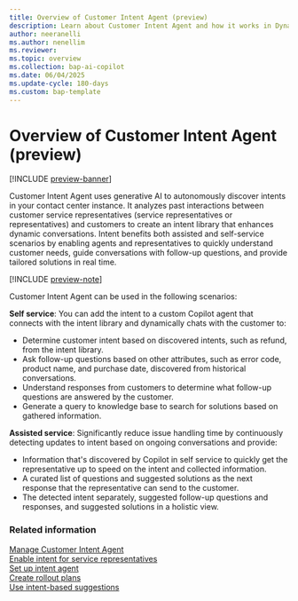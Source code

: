 ```yaml
---
title: Overview of Customer Intent Agent (preview)
description: Learn about Customer Intent Agent and how it works in Dynamics 365 Contact Center and Dynamics 365 Customer Service.
author: neeranelli
ms.author: nenellim
ms.reviewer: 
ms.topic: overview
ms.collection: bap-ai-copilot
ms.date: 06/04/2025
ms.update-cycle: 180-days
ms.custom: bap-template
---
```


# Overview of Customer Intent Agent (preview)

[!INCLUDE [preview-banner](~/../shared-content/shared/preview-includes/preview-banner.md)]

Customer Intent Agent uses generative AI to autonomously discover intents in your contact center instance. It analyzes past interactions between customer service representatives (service representatives or representatives) and customers to create an intent library that enhances dynamic conversations. Intent benefits both assisted and self-service scenarios by enabling agents and representatives to quickly understand customer needs, guide conversations with follow-up questions, and provide tailored solutions in real time. 

[!INCLUDE [preview-note](~/../shared-content/shared/preview-includes/preview-note-d365.md)]

Customer Intent Agent can be used in the following scenarios:

**Self service**: You can add the intent to a custom Copilot agent that connects with the intent library and dynamically chats with the customer to:

- Determine customer intent based on discovered intents, such as refund, from the intent library.
- Ask follow-up questions based on other attributes, such as error code, product name, and purchase date, discovered from historical conversations.
- Understand responses from customers to determine what follow-up questions are answered by the customer.
- Generate a query to knowledge base to search for solutions based on gathered information.

**Assisted service**: Significantly reduce issue handling time by continuously detecting updates to intent based on ongoing conversations and provide: 
- Information that's discovered by Copilot in self service to quickly get the representative up to speed on the intent and collected information.
- A curated list of questions and suggested solutions as the next response that the representative can send to the customer.
- The detected intent separately, suggested follow-up questions and responses, and suggested solutions in a holistic view.

### Related information

[Manage Customer Intent Agent](manage-customer-intent-agent.md)  
[Enable intent for service representatives](enable-intent-for-service-reps.md)  
[Set up intent agent](set-up-intent-agent.md)  
[Create rollout plans](create-rollout-plans.md)  
[Use intent-based suggestions](../use/use-intent-suggestions.md)  
